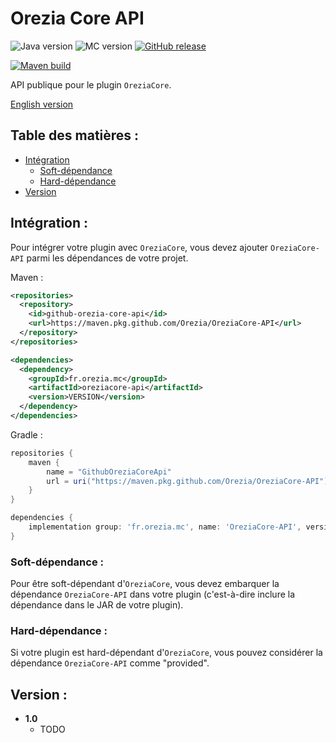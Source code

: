 # Orezia Core API

![Java version](https://img.shields.io/badge/java-^17-yellow)
![MC version](https://img.shields.io/badge/MC-v1.18.1-green)
[![GitHub release](https://img.shields.io/badge/release-vX-blue)](https://github.com/dederobert/OreziaCore-API/releases/tag/X)

[![Maven build](https://github.com/Orezia/OreziaCore-API/actions/workflows/maven_build.yml/badge.svg)](https://github.com/Orezia/OreziaCore-API/actions/workflows/maven_build.yml)

API publique pour le plugin `OreziaCore`.

[English version](./README.md)

## Table des matières :

- [Intégration](#intergration-)
  - [Soft-dépendance](#soft-dependance-)
  - [Hard-dépendance](#hard-dependance-)
- [Version](#version-)

## Intégration :

Pour intégrer votre plugin avec `OreziaCore`, vous devez ajouter `OreziaCore-API` parmi les dépendances de votre projet.

Maven :

```xml
<repositories>
  <repository>
    <id>github-orezia-core-api</id>
    <url>https://maven.pkg.github.com/Orezia/OreziaCore-API</url>
  </repository>
</repositories>
```
```xml
<dependencies>
  <dependency>
    <groupId>fr.orezia.mc</groupId>
    <artifactId>oreziacore-api</artifactId>
    <version>VERSION</version>
  </dependency>
</dependencies>
```

Gradle :

```groovy
repositories {
    maven {
        name = "GithubOreziaCoreApi"
        url = uri("https://maven.pkg.github.com/Orezia/OreziaCore-API")
    }
}
```
```groovy
dependencies {
    implementation group: 'fr.orezia.mc', name: 'OreziaCore-API', version: VERSION
}
```

### Soft-dépendance :

Pour être soft-dépendant d'`OreziaCore`, vous devez embarquer la dépendance `OreziaCore-API` dans votre plugin (c'est-à-dire inclure la dépendance dans le JAR de votre plugin).

### Hard-dépendance :

Si votre plugin est hard-dépendant d'`OreziaCore`, vous pouvez considérer la dépendance `OreziaCore-API` comme "provided".

## Version :

- __1.0__
    - TODO
